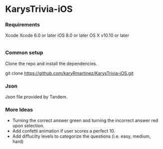 # KarysTrivia-iOS

  

### Requirements

Xcode
Xcode 6.0 or later
iOS 8.0 or later
OS X v10.10 or later

```

```
### Common setup
Clone the repo and install the dependencies.

git clone https://github.com/karyRmartinez/KarysTrivia-iOS.git

### Json 
Json file provided by Tandem.

### More Ideas
- Turning the correct answer green and turning the incorrect answer red upon selection.
- Add confetti animation if user scores a perfect 10.
- Add diffucilty levels to categorize the questions (i.e. easy, medium, hard)


